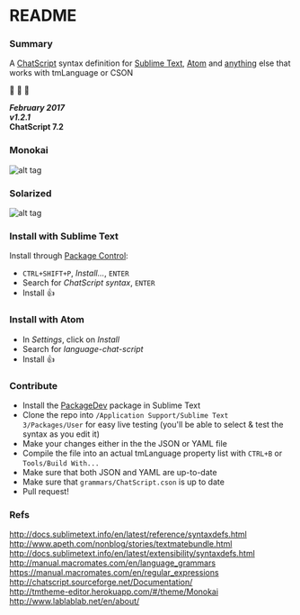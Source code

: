 # README #

### Summary ###

A [ChatScript](https://github.com/bwilcox-1234/ChatScript) syntax definition for [Sublime Text](https://packagecontrol.io/packages/ChatScript%20Syntax), [Atom](https://atom.io/packages/language-chat-script) and [anything](https://marketplace.visualstudio.com/items?itemName=kuzyn.chatscript-language) else that works with tmLanguage or CSON  

:cake: :cake: :cake:  

**_February 2017_**  
**_v1.2.1_**  
**ChatScript 7.2**  

### Monokai
![alt tag](https://raw.githubusercontent.com/kuzyn/chatscript-tmlanguage/master/monokai-screen.png)

### Solarized
![alt tag](https://raw.githubusercontent.com/kuzyn/chatscript-tmlanguage/master/solarized-screen.png)

### Install with Sublime Text
Install through [Package Control](https://packagecontrol.io/installation):
  * `CTRL+SHIFT+P`, _Install..._, `ENTER`  
  * Search for _ChatScript syntax_, `ENTER`  
  * Install :+1:  

### Install with Atom
  * In _Settings_, click on _Install_  
  * Search for _language-chat-script_  
  * Install :+1:  

### Contribute
  * Install the [PackageDev](https://github.com/SublimeText/PackageDev#getting-started) package in Sublime Text  
  * Clone the repo into `/Application Support/Sublime Text 3/Packages/User` for easy live testing (you'll be able to select & test the syntax as you edit it)  
  * Make your changes either in the the JSON or YAML file  
  * Compile the file into an actual tmLanguage property list with `CTRL+B` or `Tools/Build With...`  
  * Make sure that both JSON and YAML are up-to-date  
  * Make sure that `grammars/ChatScript.cson` is up to date  
  * Pull request!  

### Refs
http://docs.sublimetext.info/en/latest/reference/syntaxdefs.html  
http://www.apeth.com/nonblog/stories/textmatebundle.html  
http://docs.sublimetext.info/en/latest/extensibility/syntaxdefs.html  
http://manual.macromates.com/en/language_grammars  
https://manual.macromates.com/en/regular_expressions  
http://chatscript.sourceforge.net/Documentation/  
http://tmtheme-editor.herokuapp.com/#/theme/Monokai  
http://www.lablablab.net/en/about/  

